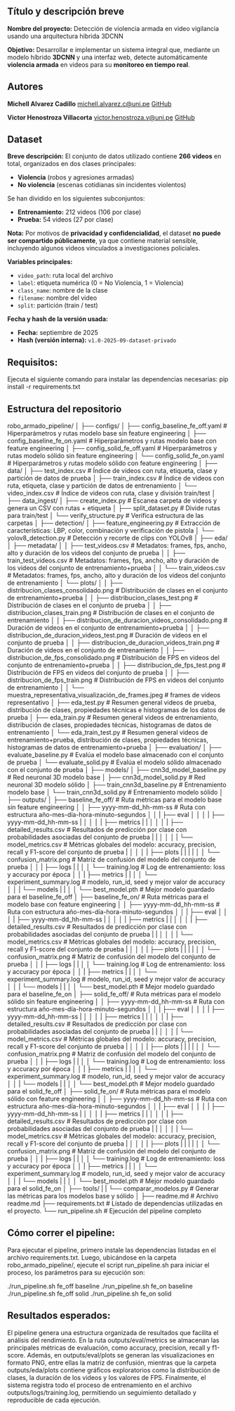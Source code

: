 ## Título y descripción breve

**Nombre del proyecto:** 
Detección de violencia armada en video vigilancia usando una arquitectura híbrida 3DCNN

**Objetivo:** 
Desarrollar e implementar un sistema integral que, mediante un modelo híbrido **3DCNN** y una interfaz web, detecte automáticamente **violencia armada** en videos para su **monitoreo en tiempo real**.


## Autores

**Michell Alvarez Cadillo** 
michell.alvarez.c@uni.pe 
[GitHub](https://github.com/Michell-Alvarez/)

**Victor Henostroza Villacorta** 
victor.henostroza.v@uni.pe
[GitHub](https://github.com/usuario2)


## Dataset

**Breve descripción:** 
El conjunto de datos utilizado contiene **266 videos** en total, organizados en dos clases principales: 
- **Violencia** (robos y agresiones armadas) 
- **No violencia** (escenas cotidianas sin incidentes violentos)

Se han dividido en los siguientes subconjuntos: 
- **Entrenamiento:** 212 videos (106 por clase) 
- **Prueba:** 54 videos (27 por clase)

**Nota:** Por motivos de **privacidad y confidencialidad**, el dataset **no puede ser compartido públicamente**, ya que contiene material sensible, incluyendo algunos videos vinculados a investigaciones policiales.

**Variables principales:** 
- `video_path`: ruta local del archivo 
- `label`: etiqueta numérica (0 = No Violencia, 1 = Violencia) 
- `class_name`: nombre de la clase 
- `filename`: nombre del video 
- `split`: partición (train / test)

**Fecha y hash de la versión usada:** 
- **Fecha:** septiembre de 2025 
- **Hash (versión interna):** `v1.0-2025-09-dataset-privado`


## Requisitos:

Ejecuta el siguiente comando para instalar las dependencias necesarias:
pip install -r requirements.txt


## Estructura del repositorio

robo_armado_pipeline/
│
├── configs/
│   ├──  config_baseline_fe_off.yaml    # Hiperparámetros y rutas modelo base sin feature engineering
│   ├──  config_baseline_fe_on.yaml     # Hiperparámetros y rutas modelo base con feature engineering
│   ├──  config_solid_fe_off.yaml       # Hiperparámetros y rutas modelo sólido sin feature engineering
│   └──  config_solid_fe_on.yaml        # Hiperparámetros y rutas modelo sólido con feature engineering
│
├── data/
│   ├── test_index.csv            # Índice de videos con ruta, etiqueta, clase y partición de datos de prueba
│   ├── train_index.csv           # Índice de videos con ruta, etiqueta, clase y partición de datos de entrenamiento
│   └── video_index.csv           # Índice de videos con ruta, clase y división train/test
│
├── data_ingest/
│   ├── create_index.py           # Escanea carpeta de videos y genera un CSV con rutas + etiqueta
│   ├── split_dataset.py          # Divide rutas para train/test
│   └── verify_structure.py	      # Verifica estructura de las carpetas	
│
├── detection/
│   ├── feature_engineering.py    # Extracción de características: LBP, color, combinación y verificación de pistola
│   └── yolov8_detection.py       # Detección y recorte de clips con YOLOv8
│
├── eda/
│   ├── metadata/
│   │   ├── test_videos.csv       # Metadatos: frames, fps, ancho, alto y duración de los videos del conjunto de prueba
│   │   ├── train_test_videos.csv # Metadatos: frames, fps, ancho, alto y duración de los videos del conjunto de entrenamiento+prueba
│   │   └── train_videos.csv      # Metadatos: frames, fps, ancho, alto y duración de los videos del conjunto de entrenamiento
│   └── plots/
│   │   ├── distribucion_clases_consolidado.png        # Distribución de clases en el conjunto de entrenamiento+prueba
│   │   ├── distribucion_clases_test.png               # Distribución de clases en el conjunto de prueba
│   │   ├── distribucion_clases_train.png              # Distribución de clases en el conjunto de entrenamiento
│   │   ├── distribucion_de_duracion_videos_consolidado.png         # Duración de videos en el conjunto de entrenamiento+prueba
│   │   ├── distribucion_de_duracion_videos_test.png   # Duración de videos en el conjunto de prueba
│   │   ├── distribucion_de_duracion_videos_train.png  # Duración de videos en el conjunto de entrenamiento
│   │   ├── distribucion_de_fps_consolidado.png        # Distribución de FPS en videos del conjunto de entrenamiento+prueba
│   │   ├── distribucion_de_fps_test.png               # Distribución de FPS en videos del conjunto de prueba
│   │   ├── distribucion_de_fps_train.png              # Distribución de FPS en videos del conjunto de entrenamiento
│   │   └── muestra_representativa_visualización_de_frames.jpeg     # frames de videos representativo
│   ├── eda_test.py	              # Resumen general videos de prueba, distribución de clases, propiedades técnicas e histogramas de los datos de prueba
│   ├── eda_train.py		      # Resumen general videos de entrenamiento, distribución de clases, propiedades técnicas, histogramas de datos de entrenamiento
│   └── eda_train_test.py		  # Resumen general videos de entrenamiento+prueba, distribución de clases, propiedades técnicas, histogramas de datos de entrenamiento+prueba
│
├── evaluation/
│   ├── evaluate_baseline.py               # Evalúa el modelo base almacenado con el conjunto de prueba
│   └── evaluate_solid.py         # Evalúa el modelo sólido almacenado con el conjunto de prueba
│
├── models/
│   ├── cnn3d_model_baseline.py            # Red neuronal 3D modelo base
│   ├── cnn3d_model_solid.py      # Red neuronal 3D modelo sólido
│   ├── train_cnn3d_baseline.py            # Entrenamiento modelo base
│   └── train_cnn3d_solid.py      # Entrenamiento modelo sólido
│
├── outputs/
│   ├── baseline_fe_off/          # Ruta métricas para el modelo base sin feature engineering
│   │   ├── yyyy-mm-dd_hh-mm-ss   # Ruta con estructura año-mes-día-hora-minuto-segundos
│   │   |   ├── eval
│   │   │   |   ├── yyyy-mm-dd_hh-mm-ss
|   │   │   │   |   ├── metrics 
|   |   │   │   │   |   ├──  detailed_results.csv   # Resultados de predicción por clase con probabilidades asociadas del conjunto de prueba
|   |   │   │   │   |   └──  model_metrics.csv      # Métricas globales del modelo: accuracy, precision, recall y F1-score del conjunto de prueba
|   │   │   │   |   ├── plots
|   |   |   |   │   │   └── confusion_matrix.png    # Matriz de confusión del modelo del conjunto de prueba
│   │   |   ├── logs
|   |   │   │   └── training.log    # Log de entrenamiento: loss y accuracy por época
│   │   |   ├── metrics
|   |   │   │   └── experiment_summary.log    # modelo,	run_id,	seed y mejor valor de accuracy
│   │   |   └── models
|   |   │   │   └── best_model.pth  # Mejor modelo guardado para el baseline_fe_off
│   ├── baseline_fe_on/          # Ruta métricas para el modelo base con feature engineering
│   │   ├── yyyy-mm-dd_hh-mm-ss   # Ruta con estructura año-mes-día-hora-minuto-segundos
│   │   |   ├── eval
│   │   │   |   ├── yyyy-mm-dd_hh-mm-ss
|   │   │   │   |   ├── metrics 
|   |   │   │   │   |   ├──  detailed_results.csv   # Resultados de predicción por clase con probabilidades asociadas del conjunto de prueba
|   |   │   │   │   |   └──  model_metrics.csv      # Métricas globales del modelo: accuracy, precision, recall y F1-score del conjunto de prueba
|   │   │   │   |   ├── plots
|   |   |   |   │   │   └── confusion_matrix.png    # Matriz de confusión del modelo del conjunto de prueba
│   │   |   ├── logs
|   |   │   │   └── training.log    # Log de entrenamiento: loss y accuracy por época
│   │   |   ├── metrics
|   |   │   │   └── experiment_summary.log    # modelo,	run_id,	seed y mejor valor de accuracy
│   │   |   └── models
|   |   │   │   └── best_model.pth  # Mejor modelo guardado para el baseline_fe_on
│   ├── solid_fe_off/          # Ruta métricas para el modelo sólido sin feature engineering
│   │   ├── yyyy-mm-dd_hh-mm-ss   # Ruta con estructura año-mes-día-hora-minuto-segundos
│   │   |   ├── eval
│   │   │   |   ├── yyyy-mm-dd_hh-mm-ss
|   │   │   │   |   ├── metrics 
|   |   │   │   │   |   ├──  detailed_results.csv   # Resultados de predicción por clase con probabilidades asociadas del conjunto de prueba
|   |   │   │   │   |   └──  model_metrics.csv      # Métricas globales del modelo: accuracy, precision, recall y F1-score del conjunto de prueba
|   │   │   │   |   ├── plots
|   |   |   |   │   │   └── confusion_matrix.png    # Matriz de confusión del modelo del conjunto de prueba
│   │   |   ├── logs
|   |   │   │   └── training.log    # Log de entrenamiento: loss y accuracy por época
│   │   |   ├── metrics
|   |   │   │   └── experiment_summary.log    # modelo,	run_id,	seed y mejor valor de accuracy
│   │   |   └── models
|   |   │   │   └── best_model.pth  # Mejor modelo guardado para el solid_fe_off
│   ├── solid_fe_on/          # Ruta métricas para el modelo sólido con feature engineering
│   │   ├── yyyy-mm-dd_hh-mm-ss   # Ruta con estructura año-mes-día-hora-minuto-segundos
│   │   |   ├── eval
│   │   │   |   ├── yyyy-mm-dd_hh-mm-ss
|   │   │   │   |   ├── metrics 
|   |   │   │   │   |   ├──  detailed_results.csv   # Resultados de predicción por clase con probabilidades asociadas del conjunto de prueba
|   |   │   │   │   |   └──  model_metrics.csv      # Métricas globales del modelo: accuracy, precision, recall y F1-score del conjunto de prueba
|   │   │   │   |   ├── plots
|   |   |   |   │   │   └── confusion_matrix.png    # Matriz de confusión del modelo del conjunto de prueba
│   │   |   ├── logs
|   |   │   │   └── training.log    # Log de entrenamiento: loss y accuracy por época
│   │   |   ├── metrics
|   |   │   │   └── experiment_summary.log    # modelo,	run_id,	seed y mejor valor de accuracy
│   │   |   └── models
|   |   │   │   └── best_model.pth  # Mejor modelo guardado para el solid_fe_on
│
├── tools/
|   |   └── comparar_modelos.py     # Generar las métricas para los modelos base y sólido
│
├── readme.md	          # Archivo readme.md
├── requirements.txt	  # Listado de dependencias utilizadas en el proyecto.
└── run_pipeline.sh		  # Ejecución del pipeline completo


## Cómo correr el pipeline:

Para ejecutar el pipeline, primero instale las dependencias listadas en el archivo requirements.txt. Luego, ubicándose en la carpeta robo_armado_pipeline/, ejecute el script run_pipeline.sh para iniciar el proceso, los parámetros para su ejecución son:

./run_pipeline.sh fe_off baseline
./run_pipeline.sh fe_on baseline
./run_pipeline.sh fe_off solid
./run_pipeline.sh fe_on solid


## Resultados esperados: 

El pipeline genera una estructura organizada de resultados que facilita el análisis del rendimiento. En la ruta outputs/eval/metrics se almacenan las principales métricas de evaluación, como accuracy, precision, recall y f1-score. Además, en outputs/eval/plots se generan las visualizaciones en formato PNG, entre ellas la matriz de confusión, mientras que la carpeta outputs/eda/plots contiene gráficos exploratorios como la distribución de clases, la duración de los videos y los valores de FPS. Finalmente, el sistema registra todo el proceso de entrenamiento en el archivo outputs/logs/training.log, permitiendo un seguimiento detallado y reproducible de cada ejecución.
